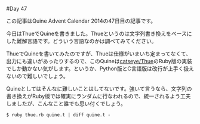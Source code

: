 #Day 47

この記事はQuine Advent Calendar 2014の47日目の記事です。

今日はThueでQuineを書きました。Thueというのは文字列書き換えをベースにした難解言語です。どういう言語なのかは調べてみてください。

ThueでQuineを書いてみたのですが、Thueは仕様がいまいち定まってなくて、出力にも違いがあったりするので、このQuineは[catseye/Thue](https://github.com/catseye/Thue)のRuby版の実装でしか動かない気がします。というか、Python版とC言語版は改行が上手く扱えないので難しいでしょう。

Quineとしてはそんなに難しいことはしてないです。強いて言うなら、文字列の書き換えがRuby版では確実にランダムに行なわれるので、統一されるよう工夫しましたが、こんなこと誰でも思い付くでしょう。

```console
$ ruby thue.rb quine.t | diff quine.t -
```
